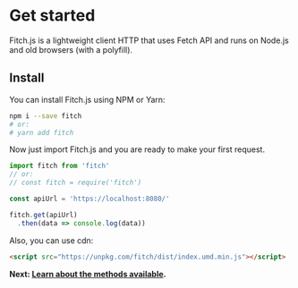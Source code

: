 # Get started

Fitch.js is a lightweight client HTTP that uses Fetch API and runs on Node.js and old browsers (with a polyfill).

## Install

You can install Fitch.js using NPM or Yarn:
```sh
npm i --save fitch
# or:
# yarn add fitch
```

Now just import Fitch.js and you are ready to make your first request.

```js
import fitch from 'fitch'
// or:
// const fitch = require('fitch')

const apiUrl = 'https://localhost:8080/'

fitch.get(apiUrl)
  .then(data => console.log(data))
```

Also, you can use cdn:

```html
<script src="https://unpkg.com/fitch/dist/index.umd.min.js"></script>
```

**Next: [Learn about the methods available](https://github.com/raphaelpor/fitch.js/blob/master/docs/Methods.md).**
